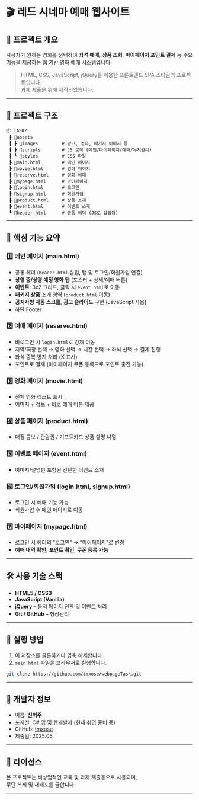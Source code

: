 # 🎬 레드 시네마 예매 웹사이트

## 📌 프로젝트 개요

사용자가 원하는 영화를 선택하여 **좌석 예매**, **상품 조회**, **마이페이지 포인트 결제** 등 주요 기능을 제공하는 웹 기반 영화 예매 시스템입니다.

> HTML, CSS, JavaScript, jQuery를 이용한 프론트엔드 SPA 스타일의 프로젝트입니다.  
> 과제 제출을 위해 제작되었습니다.

---

## 📁 프로젝트 구조

```
📦 TASK2
 ┣ 📂assets
 ┃ ┣ 📂images         # 광고, 영화, 패키지 이미지 등
 ┃ ┣ 📂scripts        # JS 로직 (메인/마이페이지/예매/유저관리)
 ┃ ┗ 📂styles         # CSS 파일
 ┣ 📜main.html        # 메인 페이지
 ┣ 📜movie.html       # 영화 페이지
 ┣ 📜reserve.html     # 영화 예매
 ┣ 📜mypage.html      # 마이페이지
 ┣ 📜login.html       # 로그인
 ┣ 📜signup.html      # 회원가입
 ┣ 📜product.html     # 상품 소개
 ┣ 📜event.html       # 이벤트 소개
 ┗ 📜header.html      # 공통 헤더 (JS로 삽입됨)
```

---

## 🔑 핵심 기능 요약

### 1️⃣ 메인 페이지 (main.html)

- 공통 헤더 (`header.html` 삽입, 탭 및 로그인/회원가입 연결)
- **상영 중/상영 예정 영화 탭** (포스터 + 상세/예매 버튼)
- **이벤트**: 3x2 그리드, 클릭 시 `event.html`로 이동
- **패키지 상품** 소개 영역 (`product.html` 이동)
- **공지사항 자동 스크롤**, **광고 슬라이드** 구현 (JavaScript 사용)
- 하단 Footer

### 2️⃣ 예매 페이지 (reserve.html)

- 비로그인 시 `login.html`로 강제 이동
- 지역/극장 선택 → 영화 선택 → 시간 선택 → 좌석 선택 → 결제 진행
- 좌석 중복 방지 처리 (X 표시)
- 포인트로 결제 (마이페이지 쿠폰 등록으로 포인트 충전 가능)

### 3️⃣ 영화 페이지 (movie.html)

- 전체 영화 리스트 표시
- 이미지 + 정보 + 바로 예매 버튼 제공

### 4️⃣ 상품 페이지 (product.html)

- 매점 콤보 / 관람권 / 기프트카드 상품 설명 나열

### 5️⃣ 이벤트 페이지 (event.html)

- 이미지/설명만 포함된 간단한 이벤트 소개

### 6️⃣ 로그인/회원가입 (login.html, signup.html)

- 로그인 시 예매 기능 가능
- 회원가입 후 메인 페이지로 이동

### 7️⃣ 마이페이지 (mypage.html)

- 로그인 시 헤더의 "로그인" → "마이페이지"로 변경
- **예매 내역 확인**, **포인트 확인**, **쿠폰 등록 가능**

---

## 🛠 사용 기술 스택

- **HTML5 / CSS3**
- **JavaScript (Vanilla)**
- **jQuery** – 동적 페이지 전환 및 이벤트 처리
- **Git / GitHub** – 형상관리

---

## 📌 실행 방법

1. 이 저장소를 클론하거나 압축 해제합니다.
2. `main.html` 파일을 브라우저로 실행합니다.

```bash
git clone https://github.com/tmxose/webpageTask.git
```

---

## 👤 개발자 정보

- 이름: **신혁주**
- 포지션: C# 앱 및 웹개발자 (현재 취업 준비 중)
- GitHub: [tmxose](https://github.com/tmxose)
- 제출일: 2025.05

---

## 📄 라이선스

본 프로젝트는 비상업적인 교육 및 과제 제출용으로 사용되며,  
무단 복제 및 재배포를 금합니다.

---

